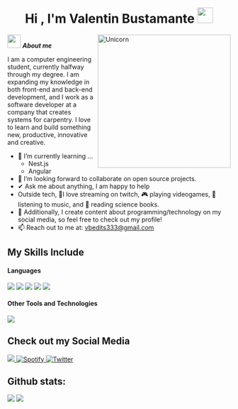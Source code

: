 <h1 align="center"><b>Hi , I'm Valentin Bustamante </b><img src="https://media.giphy.com/media/hvRJCLFzcasrR4ia7z/giphy.gif" width="35"></h1>
<!--  -->
<img align="right" width=300px alt="Unicorn" src="https://i.pinimg.com/736x/28/86/77/2886772c1710f2b553540872e84c653c.jpg" />

<img src="https://media.giphy.com/media/ObNTw8Uzwy6KQ/giphy.gif" width="30px">&nbsp;***About me***

I am a computer engineering student, currently halfway through my degree. I am expanding my knowledge in both front-end and back-end development, and I work as a software developer at a company that creates systems for carpentry. I love to learn and build something new, productive, innovative and creative.
- 🌱 I’m currently learning ...
  - Nest.js
  - Angular
- 👯 I’m looking forward to collaborate on open source projects.
- ✔ Ask me about anything, I am happy to help<br>
- Outside tech, 💜I love streaming on twitch, 🎮 playing videogames, 🎵 listening to music, and 📖 reading science books.
- 👾 Additionally, I create content about programming/technology on my social media, so feel free to check out my profile!
- 📫 Reach out to me at: <a href="vbedits333@gmail.com">vbedits333@gmail.com</a>

## My Skills Include

<h4> Languages </h4>
<span> 
  <img src="https://img.shields.io/badge/HTML5-E34F26?style=for-the-badge&logo=html5&logoColor=white">
  <img src="https://img.shields.io/badge/CSS3-1572B6?style=for-the-badge&logo=css3&logoColor=white">
  <img src="https://img.shields.io/badge/JavaScript-F7DF1E?style=for-the-badge&logo=javascript&logoColor=black">
  <img src="https://img.shields.io/badge/php-%23777BB4.svg?style=for-the-badge&logo=php&logoColor=white">
  <img src= "https://img.shields.io/badge/-Arduino-00979D?style=for-the-badge&logo=Arduino&logoColor=white">
 


</span>


<h4> Other Tools and Technologies </h4>
<span>
  <img src="https://img.shields.io/badge/MySQL-00000F?style=for-the-badge&logo=mysql&logoColor=white">




</span>

## Check out my Social Media

<a href= "https://www.instagram.com/ely_.ok_/?hl=es">
    <img src="https://img.shields.io/badge/Instagram-%23E4405F.svg?style=for-the-badge&logo=Instagram&logoColor=white">
</a>
<a href="https://open.spotify.com/user/lo9gar3l5ppgpxb3yiu3ycht6?si=b80a2e951c954e04" >
  <img src="https://img.shields.io/badge/Spotify-1ED760?style=for-the-badge&logo=spotify&logoColor=white" alt="Spotify">
</a>
<a href="https://x.com/Ely_Ok_" >
  <img src="https://img.shields.io/badge/X-%23000000.svg?style=for-the-badge&logo=X&logoColor=white" alt="Twitter">
</a>


<h2>Github stats:</h2> 

[![](https://github-readme-stats.vercel.app/api?username=valentin-bustamante&show_icons=true&theme=tokyonight&hide_border=true&locale=en)](https://github.com/valentin-bustamante)
[![](https://github-readme-streak-stats.herokuapp.com/?user=valentin-bustamante&theme=material-palenight)](https://github.com/valentin-bustamante)
</div>
